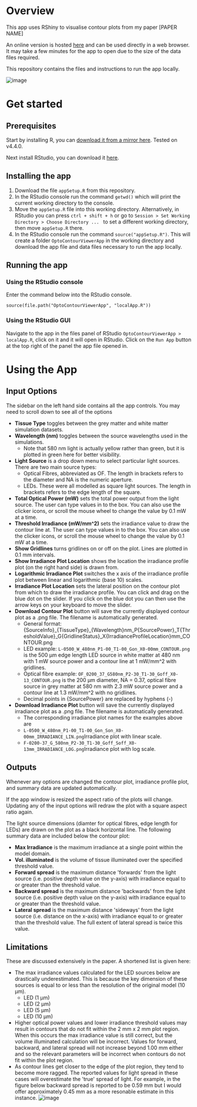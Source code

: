 # Overview
This app uses RShiny to visualise contour plots from my paper [PAPER NAME]

An online version is hosted [here](https://brainstimulation.github.io/optical-irradiance-contour-webapp/) and can be used directly in a web browser. It may take a few minutes for the app to open due to the size of the data files required.

This repository contains the files and instructions to run the app locally.

![image](https://github.com/qboesley/optical-irradiance-contour-viewer/assets/127060519/8d4ff816-b115-4046-ae3e-b83f5083fe01)

# Get started

## Prerequisites
Start by installing R, you can [download it from a mirror here](https://cran.r-project.org/mirrors.html). Tested on v4.4.0.

Next install RStudio, you can download it [here](https://posit.co/downloads/).

## Installing the app

1. Download the file `appSetup.R` from this repository.
2. In the RStudio console run the command `getwd()` which will print the current working directory to the console.
3. Move the `appSetup.R` file into this working directory. Alternatively, in RStudio you can press `ctrl + shift + h` or go to `Session > Set Working Directory > Choose Directory ... ` to set a different working directory, then move `appSetup.R` there.
4. In the RStudio console run the command `source("appSetup.R")`. This will create a folder `OptoContourViewerApp` in the working directory and download the app file and data files necessary to run the app locally.

## Running the app

### Using the RStudio console
Enter the command below into the RStudio console.
```
source(file.path("OptoContourViewerApp", "localApp.R"))
```

### Using the RStudio GUI
Navigate to the app in the files panel of RStudio `OptoContourViewerApp > localApp.R`, click on it and it will open in RStudio. Click on the `Run App` button at the top right of the panel the app file opened in.

# Using the App
## Input Options
The sidebar on the left hand side contains all the app controls. You may need to scroll down to see all of the options
- **Tissue Type** toggles between the grey matter and white matter simulation datasets.
- **Wavelength (nm)** toggles between the source wavelengths used in the simulations.
  - Note that 580 nm light is actually yellow rather than green, but it is plotted in green here for better visibility.
- **Light Source** is a drop down menu to select particular light sources. There are two main source types:
  - Optical Fibres, abbreviated as OF. The length in brackets refers to the diameter and NA is the numeric aperture.
  - LEDs. These were all modelled as square light sources. The length in brackets refers to the edge length of the square.
- **Total Optical Power (mW)** sets the total power output from the light source. The user can type values in to the box. You can also use the clicker icons, or scroll the mouse wheel to change the value by 0.1 mW at a time.
- **Threshold Irradiance (mW/mm^2)** sets the irradiance value to draw the contour line at. The user can type values in to the box. You can also use the clicker icons, or scroll the mouse wheel to change the value by 0.1 mW at a time.
- **Show Gridlines** turns gridlines on or off on the plot. Lines are plotted in 0.1 mm intervals.
- **Show Irradiance Plot Location** shows the location the irradiance profile plot (on the right hand side) is drawn from.
- **Logarithmic Irradiance Plot** switches the x axis of the irradiance profile plot between linear and logarithmic (base 10) scales.
- **Irradiance Plot Location** sets the lateral position on the contour plot from which to draw the irradiance profile. You can click and drag on the blue dot on the slider. If you click on the blue dot you can then use the arrow keys on your keyboard to move the slider.
- **Download Contour Plot** button will save the currently displayed contour plot as a .png file. The filename is automatically generated.
  - General format: {SourceInfo}\_{TissueType}_{Wavelength}nm_P{SourcePower}_T{ThresholdValue}_G{GridlineStatus}_X{IrradianceProfileLocation}mm_CONTOUR.png
  - LED example: `L-0500_W_480nm_P1-00_T1-00_Gon_X0-00mm_CONTOUR.png` is the 500 µm edge length LED source in white matter at 480 nm with 1 mW source power and a contour line at 1 mW/mm^2 with gridlines.
  - Optical fibre example: `OF_0200_37_G580nm_P2-30_T1-30_Goff_X0-13_CONTOUR.png` is the 200 µm diameter, NA = 0.37, optical fibre source in grey matter at 580 nm with 2.3 mW source power and a contour line at 1.3 mW/mm^2 with no gridlines.
  - Decimal points in {SourcePower} are replaced by hyphens (-)
- **Download Irradiance Plot** button will save the currently displayed irradiance plot as a .png file. The filename is automatically generated.
  - The corresponding irradiance plot names for the examples above are
  - `L-0500_W_480nm_P1-00_T1-00_Gon_Son_X0-00mm_IRRADIANCE_LIN.png`Irradiance plot with linear scale.
  - `F-0200-37_G_580nm_P2-30_T1-30_Goff_Soff_X0-13mm_IRRADIANCE_LOG.png`Irradiance plot with log scale.
 
## Outputs
Whenever any options are changed the contour plot, irradiance profile plot, and summary data are updated automatically.

If the app window is resized the aspect ratio of the plots will change. Updating any of the input options will redraw the plot with a square aspect ratio again.

The light source dimensions (diamter for optical fibres, edge length for LEDs) are drawn on the plot as a black horizontal line. 
The following summary data are included below the contour plot:
- **Max Irradiance** is the maximum irradiance at a single point within the model domain.
- **Vol. illuminated** is the volume of tissue illuminated over the specified threshold value.
- **Forward spread** is the maximum distance 'forwards' from the light source (i.e. positive depth value on the y-axis) with irradiance equal to or greater than the threshold value.
- **Backward spread** is the maximum distance 'backwards' from the light source (i.e. positive depth value on the y-axis) with irradiance equal to or greater than the threshold value.
- **Lateral spread** is the maximum distance 'sideways' from the light source (i.e. distance on the x-axis) with irradiance equal to or greater than the threshold value. The full extent of lateral spread is twice this value.

## Limitations
These are discussed extensively in the paper. A shortened list is given here:
- The max irradiance values calculated for the LED sources below are drastically underestimated. This is because the key dimension of these sources is equal to or less than the resolution of the original model (10 µm).
  - LED (1 µm)
  - LED (2 µm)
  - LED (5 µm)
  - LED (10 µm)
- Higher optical power values and lower irradiance threshold values may result in contours that do not fit within the 2&nbsp;mm&nbsp;x&nbsp;2&nbsp;mm plot region. When this occurs the max irradiance value is still correct, but the volume illuminated calculation will be incorrect. Values for forward, backward, and lateral spread will not increase beyond 1.00 mm either and so the relevant parameters will be incorrect when contours do not fit within the plot region.
- As contour lines get closer to the edge of the plot region, they tend to become more ragged. The reported values for light spread in these cases will overestimate the 'true' spread of light. For example, in the figure below backward spread is reported to be 0.59&nbsp;mm but I would offer approximately 0.45&nbsp;mm as a more resonable estimate in this instance.
![image](https://github.com/qboesley/optical-irradiance-contour-viewer/assets/127060519/39586fec-6e25-4571-98dd-5d00a08c708a)



